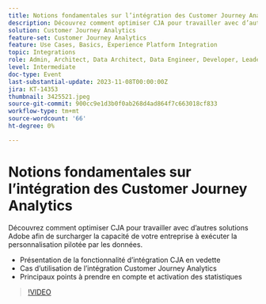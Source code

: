 ```yaml
---
title: Notions fondamentales sur l’intégration des Customer Journey Analytics
description: Découvrez comment optimiser CJA pour travailler avec d’autres solutions Adobe afin de surcharger la capacité de votre entreprise à exécuter la personnalisation pilotée par les données.
solution: Customer Journey Analytics
feature-set: Customer Journey Analytics
feature: Use Cases, Basics, Experience Platform Integration
topic: Integrations
role: Admin, Architect, Data Architect, Data Engineer, Developer, Leader, User
level: Intermediate
doc-type: Event
last-substantial-update: 2023-11-08T00:00:00Z
jira: KT-14353
thumbnail: 3425521.jpeg
source-git-commit: 900cc9e1d3b0f0ab268d4ad864f7c663018cf833
workflow-type: tm+mt
source-wordcount: '66'
ht-degree: 0%

---
```



# Notions fondamentales sur l’intégration des Customer Journey Analytics

Découvrez comment optimiser CJA pour travailler avec d’autres solutions Adobe afin de surcharger la capacité de votre entreprise à exécuter la personnalisation pilotée par les données.

* Présentation de la fonctionnalité d’intégration CJA en vedette
* Cas d’utilisation de l’intégration Customer Journey Analytics
* Principaux points à prendre en compte et activation des statistiques

>[!VIDEO](https://video.tv.adobe.com/v/3425521/?learn=on)